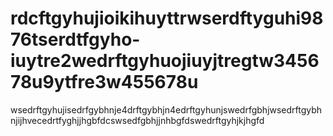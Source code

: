 # rdcftgyhujioikihuyttrwserdftyguhi9876tserdtfgyho-iuytre2wedrftgyhuojiuyjtregtw345678u9ytfre3w455678u
wsedrftgyhujisedrfgybhnje4drftgybhjn4edrftgyhunjswedrfgbhjwsedrftgybhnjijhvecedrtfyghjjhgbfdcswsedfgbhjjnhbgfdswedrftgyhjkjhgfd
